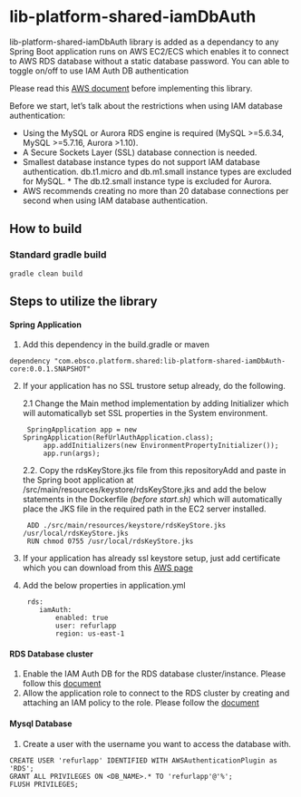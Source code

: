 # lib-platform-shared-iamDbAuth

lib-platform-shared-iamDbAuth library is added as a dependancy to any Spring Boot application runs on AWS EC2/ECS which enables it to connect to AWS RDS database without a static database password.
You can able to toggle on/off to use IAM Auth DB authentication

Please read this [AWS document](https://docs.aws.amazon.com/AmazonRDS/latest/UserGuide/UsingWithRDS.IAMDBAuth.html#UsingWithRDS.IAMDBAuth.ConnectionsPerSecond) before implementing this library.

Before we start, let’s talk about the restrictions when using IAM database authentication:

* Using the MySQL or Aurora RDS engine is required (MySQL >=5.6.34, MySQL >=5.7.16, Aurora >1.10).
* A Secure Sockets Layer (SSL) database connection is needed.
* Smallest database instance types do not support IAM database authentication. db.t1.micro and db.m1.small instance types are excluded for MySQL. * The db.t2.small instance type is excluded for Aurora.
* AWS recommends creating no more than 20 database connections per second when using IAM database authentication.


## How to build
### Standard gradle build
```
gradle clean build
```
## Steps to utilize the library
#### Spring Application
1. Add this dependency in the build.gradle or maven
```
dependency "com.ebsco.platform.shared:lib-platform-shared-iamDbAuth-core:0.0.1.SNAPSHOT"
```
2. If your application has no SSL trustore setup already, do the following.

    2.1 Change the Main method implementation by adding Initializer which will automaticallyb set SSL properties in the System environment.
        
        SpringApplication app = new SpringApplication(RefUrlAuthApplication.class);
            app.addInitializers(new EnvironmentPropertyInitializer());
            app.run(args);
        
    2.2. Copy the rdsKeyStore.jks file from this repositoryAdd  and paste in the Spring boot application at /src/main/resources/keystore/rdsKeyStore.jks and add the below statements in the Dockerfile *(before start.sh)* which will automatically place the JKS file in the required path in the EC2 server installed.

        ADD ./src/main/resources/keystore/rdsKeyStore.jks /usr/local/rdsKeyStore.jks
        RUN chmod 0755 /usr/local/rdsKeyStore.jks

3. If your application has already ssl keystore setup, just add certificate which you can download from this [AWS page](https://docs.aws.amazon.com/AmazonRDS/latest/UserGuide/UsingWithRDS.SSL.html#UsingWithRDS.SSL.IntermediateCertificates)
4. Add the below properties in application.yml
    ```
     rds:
        iamAuth:
            enabled: true
            user: refurlapp
            region: us-east-1
    ```

#### RDS Database cluster
1. Enable the IAM Auth DB for the RDS database cluster/instance. Please follow this [document](https://docs.aws.amazon.com/AmazonRDS/latest/UserGuide/UsingWithRDS.IAMDBAuth.Enabling.html)
2. Allow the application role to connect to the RDS cluster by creating and attaching an IAM policy to the role. Please follow the [document](https://docs.aws.amazon.com/AmazonRDS/latest/UserGuide/UsingWithRDS.IAMDBAuth.IAMPolicy.html)

#### Mysql Database
1. Create a user with the username you want to access the database with.

```
CREATE USER 'refurlapp' IDENTIFIED WITH AWSAuthenticationPlugin as 'RDS';
GRANT ALL PRIVILEGES ON <DB_NAME>.* TO 'refurlapp'@'%';
FLUSH PRIVILEGES;
```